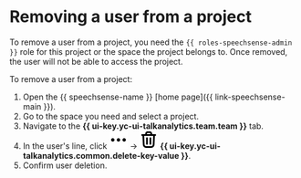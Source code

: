 # Removing a user from a project

To remove a user from a project, you need the `{{ roles-speechsense-admin }}` role for this project or the space the project belongs to. Once removed, the user will not be able to access the project.

To remove a user from a project:

1. Open the {{ speechsense-name }} [home page]({{ link-speechsense-main }}).
1. Go to the space you need and select a project.
1. Navigate to the **{{ ui-key.yc-ui-talkanalytics.team.team }}** tab.
1. In the user's line, click ![image](../../../_assets/console-icons/ellipsis.svg) → ![image](../../../_assets/console-icons/trash-bin.svg) **{{ ui-key.yc-ui-talkanalytics.common.delete-key-value }}**.
1. Confirm user deletion.
